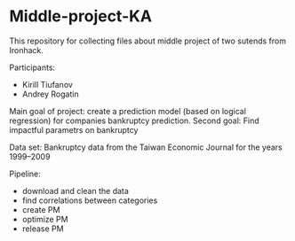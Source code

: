 # Middle-project-KA
This repository for collecting files about middle project of two sutends from Ironhack.

Participants:
- Kirill Tiufanov
- Andrey Rogatin

Main goal of project: create a prediction model (based on logical regression) for companies bankruptcy prediction.
Second goal: Find impactful parametrs on bankruptcy

Data set: Bankruptcy data from the Taiwan Economic Journal for the years 1999–2009

Pipeline:
- download and clean the data
- find correlations between categories
- create PM
- optimize PM
- release PM

